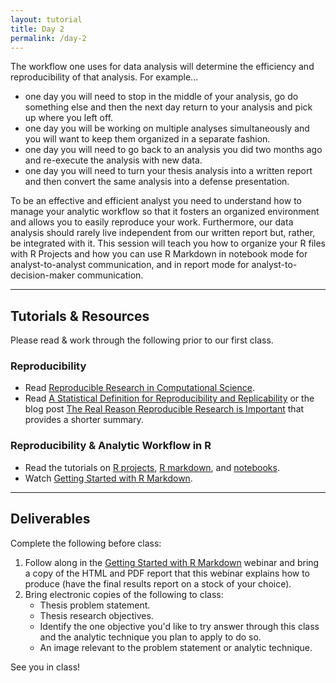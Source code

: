 ```yaml
---
layout: tutorial
title: Day 2
permalink: /day-2
---
```


The workflow one uses for data analysis will determine the efficiency and reproducibility of that analysis. For example...

- one day you will need to stop in the middle of your analysis, go do something else and then the next day return to your analysis and pick up where you left off. 
- one day you will be working on multiple analyses simultaneously and you will want to keep them organized in a separate fashion. 
- one day you will need to go back to an analysis you did two months ago and re-execute the analysis with new data.
- one day you will need to turn your thesis analysis into a written report and then convert the same analysis into a defense presentation.

To be an effective and efficient analyst you need to understand how to manage your analytic workflow so that it fosters an organized environment and allows you to easily reproduce your work.  Furthermore, our data analysis should rarely live independent from our written report but, rather, be integrated with it.  This session will teach you how to organize your R files with R Projects and how you can use R Markdown in notebook mode for analyst-to-analyst communication, and in report mode for analyst-to-decision-maker communication.

<hr>

## Tutorials & Resources

Please read & work through the following prior to our first class. 


### Reproducibility

- Read [Reproducible Research in Computational Science](https://www.ncbi.nlm.nih.gov/pmc/articles/PMC3383002/?utm_content=buffer518fc&utm_medium=social&utm_source=twitter.com&utm_campaign=buffer).
- Read [A Statistical Definition for Reproducibility and Replicability](http://biorxiv.org/content/biorxiv/early/2016/07/29/066803.full.pdf) or the blog post [The Real Reason Reproducible Research is Important](https://simplystatistics.org/2014/06/06/the-real-reason-reproducible-research-is-important/) that provides a shorter summary.

### Reproducibility & Analytic Workflow in R

- Read the tutorials on [R projects](r-projects), [R markdown](r_markdown), and [notebooks](r_notebook).
- Watch [Getting Started with R Markdown](https://www.rstudio.com/resources/webinars/getting-started-with-r-markdown/).

<hr>

## Deliverables

Complete the following before class:

1. Follow along in the [Getting Started with R Markdown](https://www.rstudio.com/resources/webinars/getting-started-with-r-markdown/) webinar and bring a copy of the HTML and PDF report that this webinar explains how to produce (have the final results report on a stock of your choice).
2. Bring electronic copies of the following to class:
   - Thesis problem statement.
   - Thesis research objectives.
   - Identify the one objective you'd like to try answer through this class and the analytic technique you plan to apply to do so.
   - An image relevant to the problem statement or analytic technique.

See you in class!
